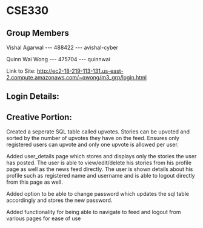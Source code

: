 # CSE330
## Group Members
Vishal Agarwal --- 488422 --- avishal-cyber

Quinn Wai Wong --- 475704 --- quinnwai

Link to Site: http://ec2-18-219-113-131.us-east-2.compute.amazonaws.com/~qwong/m3_grp/login.html

## Login Details: 

## Creative Portion: 
Created a seperate SQL table called upvotes. Stories can be upvoted and sorted by the number of upvotes they have on the feed. Ensures only registered users can upvote and only one upvote is allowed per user.

Added user_details page which stores and displays only the stories the user has posted. The user is able to view/edit/delete his stories from his profile page as well as the news feed directly. The user is shown details about his profile such as registered name and username and is able to logout directly from this page as well. 

Added option to be able to change password which updates the sql table accordingly and stores the new password.

Added functionality for being able to navigate to feed and logout from various pages for ease of use


